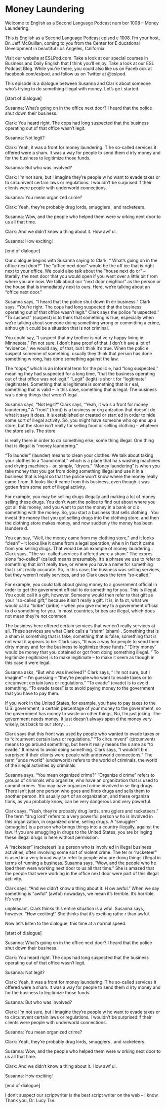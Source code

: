 # Money Laundering

Welcome to English as a Second Language Podcast num ber 1008 – Money Laundering.

This is English as a Second Language Podcast episod e 1008. I’m your host, Dr. Jeff McQuillan, coming to you from the Center for E ducational Development in beautiful Los Angeles, California.

Visit our website at ESLPod.com. Take a look at our  special courses in Business and Daily English that I think you’ll enjoy. Take a  look at our ESL Podcast Blog. While you’re there, you could also like us on Faceb ook at facebook.com/eslpod, and follow us on Twitter at @eslpod.

This episode is a dialogue between Susanna and Clar k about someone who’s trying to do something illegal with money. Let’s ge t started.

[start of dialogue]

Susanna: What’s going on in the office next door? I  heard that the police shut down their business.

Clark: You heard right. The cops had long suspected  that the business operating out of that office wasn’t legit.

Susanna: Not legit?

Clark: Yeah, it was a front for money laundering. T he so-called services it offered were a sham. It was a way for people to send them d irty money and for the business to legitimize those funds.

Susanna: But who was involved?

Clark: I’m not sure, but I imagine they’re people w ho want to evade taxes or to circumvent certain laws or regulations. I wouldn’t be surprised if their clients were people with underworld connections.

Susanna: You mean organized crime?

Clark: Yeah, they’re probably drug lords, smugglers , and racketeers.

Susanna: Wow, and the people who helped them were w orking next door to us all that time.

Clark: And we didn’t know a thing about it. How awf ul.

Susanna: How exciting!

[end of dialogue]

Our dialogue begins with Susanna saying to Clark, “ What’s going on in the office next door?” The “office next door” would be the off ice that is right next to your office. We could also talk about the “house next do or” – literally, the next door that you would open if you went over a little bit f rom where you are now. We talk about our “next door neighbor” as the person or the  house that is immediately next to ours. Here, we’re talking about an “office next door.”

Susanna says, “I heard that the police shut down th eir business.” Clark says, “You’re right. The cops had long suspected that the  business operating out of that office wasn’t legit.” Clark says the police “s uspected.” “To suspect” (suspect) is to think that something is true, especially when  we’re talking about someone doing something wrong or committing a crime, althou gh it could be a situation that is not criminal.

You could say, “I suspect that my brother is not ve ry happy living in Minnesota.” I’m not sure. I don’t have proof of that. I don’t h ave a lot of “evidence,” we would say, of that, but I think it’s true. When the polic e suspect someone of something, usually they think that person has done something w rong, has done something against the law.

The “cops,” which is an informal term for the polic e, had “long suspected,” meaning they had suspected for a long time, “that the business operating out of that office was not legit.” “Legit” (legit) is shor t for “legitimate” (legitimate). Something that is legitimate is something that is r eal, something that is valid – in this case, something that is legal. The business wa s doing things that weren’t legal.

Susanna says, “Not legit?” Clark says, “Yeah, it wa s a front for money laundering.” A “front” (front) is a business or org anization that doesn’t do what it says it does. It is established or created or start ed in order to hide some sort of illegal activity. So, you might have someone who op ens up a store, but the store isn’t really for selling food or selling clothing –  whatever the store sells. The store

is really there in order to do something else, some thing illegal. One thing that is illegal is “money laundering.”

“To launder” (launder) means to clean your clothes.  We talk about taking your clothes to a “laundromat,” which is a place that ha s washing machines and drying machines – or, simply, “dryers.” “Money laundering”  is when you take money that you got from doing something illegal and use it in a business that is legal so that the police won’t know where the money really came f rom. It looks like it came from this business, even though it was gotten from some sort of illegal activity.

For example, you may be selling drugs illegally and  making a lot of money selling these drugs. You don’t want the police to find out about where you got all this money, and you want to put the money in a bank or d o something with the money. So, you start a business that sells clothing . You invest the money that you got selling drugs into the clothing store, and then the clothing store makes money, and now suddenly the money has been laundere d.

You can say, “Well, the money came from my clothing  store,” and it looks “clean” – it looks like it came from a legal operation, whe n in fact it came from you selling drugs. That would be an example of money laundering . Clark says, “The so- called services it offered were a sham.” The expres sions “so-called” (called) means presumably. It’s a phrase we use to refer to something that isn’t really true, or where you have a name for something that i sn’t really accurate. So, in this case, the business was selling services, but they weren’t really services, and so Clark uses the term “so-called.”

For example, you could talk about giving money to a  government official in order to get the government official to do something for you. This is illegal. You could call it a gift, however. Someone would then refer to that gift as your “so-called gift,” because it isn’t really a gift. It is, in fa ct, what we would call a “bribe” (bribe) – when you give money to a government official to d o something for you. In most countries, bribes are illegal, which does not mean they’re not common.

The business here offered certain services that wer en’t really services at all. These services are what Clark calls a “sham” (sham) . Something that is a sham is something that is fake, something that is false,  something that is not what it appears to be. Clark says, “It was a way for people  to send them dirty money and for the business to legitimize those funds.” “Dirty  money” would be money that you obtained or got from doing something illegal. “ To legitimize (legitimize) is to make legitimate – to make it seem as though in this  case it were legal.

Susanna asks, “But who was involved?” Clark says, “ I’m not sure, but I imagine” – I’m guessing – “they’re people who want to evade taxes or to circumvent certain laws or regulations.” “To evade” (evade) is  to avoid something. “To evade taxes” is to avoid paying money to the government that you have to pay them.

If you work in the United States, for example, you have to pay taxes to the U.S. government, a certain percentage of your money to the government, so the government has money to waste on other things, No, I’m just joking. The government needs money. It just doesn’t always spen d the money very wisely, but back to our story . . .

Clark says that this front was used by people who wanted to evade taxes or to “circumvent certain laws or regulations.” “To circu mvent” (circumvent) means to go around something, but here it really means the s ame as “to evade.” It means to avoid doing something. Clark says, “I wouldn’t b e surprised if their clients were people with underworld connections.” The term “unde rworld” (underworld) refers to the world of criminals, the world of the illegal  activities by criminals.

Susanna says, “You mean organized crime?” “Organize d crime” refers to groups of criminals who organize, who have an organization  that is used to commit crimes. You may have organized crime involved in se lling drugs. There isn’t just one person who goes and finds drugs and sells them to another person. It’s usually part of an organization, and these organiza tions, as you probably know, can be very dangerous and very powerful.

Clark says, “Yeah, they’re probably drug lords, smu gglers and racketeers.” The term “drug lord” refers to a very powerful person w ho is involved in this organization, in organized crime, selling drugs. A “smuggler” (smuggler) is a person who brings things into a country illegally, against the law. If you are smuggling in drugs to the United States, you are br inging these illegal drugs in here without permission.

A “racketeer” (racketeer) is a person who is involv ed in illegal business activities, often involving some sort of violent crime. The ter m “racketeer” is used in a very broad way to refer to people who are doing things i llegal in terms of running a business. Susanna says, “Wow, and the people who he lped them were working next door to us all that time.” She is amazed that the people that were working in the office next door were part of this illegal acti vity.

Clark says, “And we didn’t know a thing about it. H ow awful.” When we say something is “awful” (awful) nowadays, we mean it’s  terrible. It’s horrible. It’s very

unpleasant. Clark thinks this entire situation is a wful. Susanna says, however, “How exciting!” She thinks that it’s exciting rathe r than awful.

Now let’s listen to the dialogue, this time at a normal speed.

[start of dialogue]

Susanna: What’s going on in the office next door? I  heard that the police shut down their business.

Clark: You heard right. The cops had long suspected  that the business operating out of that office wasn’t legit.

Susanna: Not legit?

Clark: Yeah, it was a front for money laundering. T he so-called services it offered were a sham. It was a way for people to send them d irty money and for the business to legitimize those funds.

Susanna: But who was involved?

Clark: I’m not sure, but I imagine they’re people w ho want to evade taxes or to circumvent certain laws or regulations. I wouldn’t be surprised if their clients were people with underworld connections.

Susanna: You mean organized crime?

Clark: Yeah, they’re probably drug lords, smugglers , and racketeers.

Susanna: Wow, and the people who helped them were w orking next door to us all that time.

Clark: And we didn’t know a thing about it. How awf ul.

Susanna: How exciting!

[end of dialogue]

I don’t suspect our scriptwriter is the best script writer on the web – I know. Thank you, Dr. Lucy Tse.



